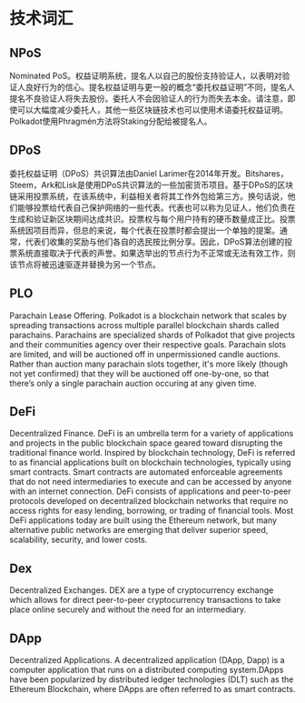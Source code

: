 # 技术词汇

## NPoS

Nominated PoS。权益证明系统，提名人以自己的股份支持验证人，以表明对验证人良好行为的信心。提名权益证明与更一般的概念“委托权益证明”不同，提名人提名不良验证人将失去股份。委托人不会因验证人的行为而失去本金。请注意，即使可以大幅度减少委托人，其他一些区块链技术也可以使用术语委托权益证明。 Polkadot使用Phragmén方法将Staking分配给被提名人。

## DPoS

委托权益证明（DPoS）共识算法由Daniel Larimer在2014年开发。Bitshares，Steem，Ark和Lisk是使用DPoS共识算法的一些加密货币项目。基于DPoS的区块链采用投票系统，在该系统中，利益相关者将其工作外包给第三方。换句话说，他们能够投票给代表自己保护网络的一些代表。代表也可以称为见证人，他们负责在生成和验证新区块期间达成共识。投票权与每个用户持有的硬币数量成正比。投票系统因项目而异，但总的来说，每个代表在投票时都会提出一个单独的提案。通常，代表们收集的奖励与他们各自的选民按比例分享。因此，DPoS算法创建的投票系统直接取决于代表的声誉。如果选举出的节点行为不正常或无法有效工作，则该节点将被迅速驱逐并替换为另一个节点。

## PLO

Parachain Lease Offering. Polkadot is a blockchain network that scales by spreading transactions across multiple parallel blockchain shards called parachains. Parachains are specialized shards of Polkadot that give projects and their communities agency over their respective goals. Parachain slots are limited, and will be auctioned off in unpermissioned candle auctions. Rather than auction many parachain slots together, it's more likely \(though not yet confirmed\) that they will be auctioned off one-by-one, so that there’s only a single parachain auction occuring at any given time.

## DeFi

Decentralized Finance. DeFi is an umbrella term for a variety of applications and projects in the public blockchain space geared toward disrupting the traditional finance world. Inspired by blockchain technology, DeFi is referred to as financial applications built on blockchain technologies, typically using smart contracts. Smart contracts are automated enforceable agreements that do not need intermediaries to execute and can be accessed by anyone with an internet connection. DeFi consists of applications and peer-to-peer protocols developed on decentralized blockchain networks that require no access rights for easy lending, borrowing, or trading of financial tools. Most DeFi applications today are built using the Ethereum network, but many alternative public networks are emerging that deliver superior speed, scalability, security, and lower costs.

## Dex

Decentralized Exchanges. DEX are a type of cryptocurrency exchange which allows for direct peer-to-peer cryptocurrency transactions to take place online securely and without the need for an intermediary.

## DApp

Decentralized Applications. A decentralized application \(DApp, Dapp\) is a computer application that runs on a distributed computing system.DApps have been popularized by distributed ledger technologies \(DLT\) such as the Ethereum Blockchain, where DApps are often referred to as smart contracts.

